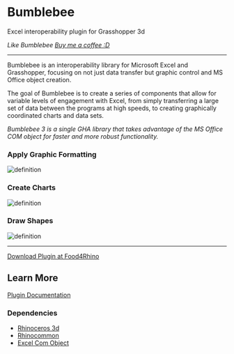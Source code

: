 # Bumblebee

Excel interoperability plugin for Grasshopper 3d

_Like Bumblebee [Buy me a coffee :D](http://www.buymeacoffee.com/davidmans)_

---

Bumblebee is an interoperability library for Microsoft Excel and Grasshopper, focusing on not just data transfer but graphic control and MS Office object creation.

The goal of Bumblebee is to create a series of components that allow for variable levels of engagement with Excel, from simply transferring a large set of data between the programs at high speeds, to creating graphically coordinated charts and data sets.

_Bumblebee 3 is a single GHA library that takes advantage of the MS Office COM object for faster and more robust functionality._

### Apply Graphic Formatting

![definition](https://user-images.githubusercontent.com/25797596/243143414-cc582fc8-ed10-4812-a71f-df12dbadbb6b.jpg)

### Create Charts

![definition](https://user-images.githubusercontent.com/25797596/243143415-98ea601f-4bd8-48e4-84e9-6be419d1236c.jpg)

### Draw Shapes

![definition](https://user-images.githubusercontent.com/25797596/243143417-314d1d95-9e39-423a-8c14-9adf45c57ed0.jpg)

---

[Download Plugin at Food4Rhino](https://www.food4rhino.com/en/app/bumblebee)

## Learn More

[Plugin Documentation](https://interopxyz.gitbook.io/graphic-plus/)

### Dependencies
 - [Rhinoceros 3d](https://www.rhino3d.com/)
 - [Rhinocommon](https://www.nuget.org/packages/RhinoCommon/5.12.50810.13095)
 - [Excel Com Object](https://learn.microsoft.com/en-us/dotnet/csharp/advanced-topics/interop/how-to-access-office-interop-objects)
